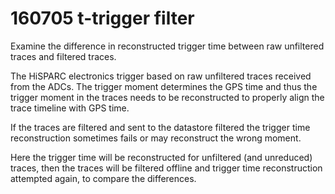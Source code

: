 # 160705 t-trigger filter

Examine the difference in reconstructed trigger time between raw unfiltered
traces and filtered traces.

The HiSPARC electronics trigger based on raw unfiltered traces received from
the ADCs. The trigger moment determines the GPS time and thus the trigger
moment in the traces needs to be reconstructed to properly align the trace
timeline with GPS time.

If the traces are filtered and sent to the datastore filtered the trigger time reconstruction sometimes fails or may reconstruct the wrong moment.

Here the trigger time will be reconstructed for unfiltered (and unreduced)
traces, then the traces will be filtered offline and trigger time reconstruction attempted again, to compare the differences.
